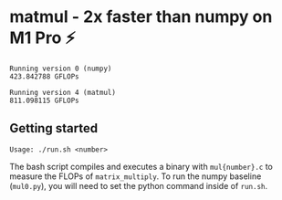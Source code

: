# matmul - 2x faster than numpy on M1 Pro ⚡️
```
Running version 0 (numpy)
423.842788 GFLOPs

Running version 4 (matmul)
811.098115 GFLOPs
```
## Getting started
```
Usage: ./run.sh <number>
```
The bash script compiles and executes a binary with `mul{number}.c` to measure the FLOPs of `matrix_multiply`. To run the numpy baseline (`mul0.py`), you will need to set the python command inside of `run.sh`.
